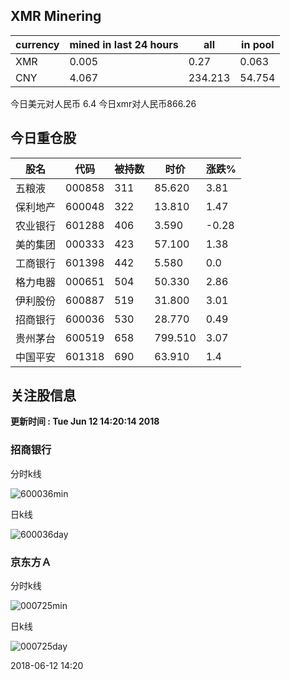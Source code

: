 ## XMR Minering

|currency|mined in last 24 hours|all|in pool|
|---|---|---|---|
|XMR|0.005|0.27|0.063|
|CNY|4.067|234.213|54.754|

今日美元对人民币 6.4	今日xmr对人民币866.26


## 今日重仓股 

|股名|代码|被持数|时价|涨跌%|
|---|---|---|---|---|
|五粮液|000858|311|85.620|3.81|
|保利地产|600048|322|13.810|1.47|
|农业银行|601288|406|3.590|-0.28|
|美的集团|000333|423|57.100|1.38|
|工商银行|601398|442|5.580|0.0|
|格力电器|000651|504|50.330|2.86|
|伊利股份|600887|519|31.800|3.01|
|招商银行|600036|530|28.770|0.49|
|贵州茅台|600519|658|799.510|3.07|
|中国平安|601318|690|63.910|1.4|

## 关注股信息
**更新时间 : Tue Jun 12 14:20:14 2018**
### 招商银行 
分时k线

![600036min](http://image.sinajs.cn/newchart/min/n/sh600036.gif)

日k线

![600036day](http://image.sinajs.cn/newchart/daily/n/sh600036.gif)

### 京东方Ａ 
分时k线

![000725min](http://image.sinajs.cn/newchart/min/n/sz000725.gif)

日k线

![000725day](http://image.sinajs.cn/newchart/daily/n/sz000725.gif)

2018-06-12 14:20